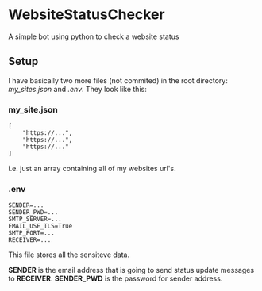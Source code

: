 # WebsiteStatusChecker
 A simple bot using python to check a website status

## Setup
I have basically two more files (not commited) in the root directory: *my_sites.json* and *.env*. They look like this:

### my_site.json
```
[
    "https://...",
    "https://...",
    "https://..."
]
```

i.e. just an array containing all of my websites url's.


### .env
```
SENDER=...
SENDER_PWD=...
SMTP_SERVER=...
EMAIL_USE_TLS=True
SMTP_PORT=...
RECEIVER=...
```


This file stores all the sensiteve data.

**SENDER** is the email address that is going to send status update messages to **RECEIVER**.
**SENDER_PWD** is the password for sender address.
